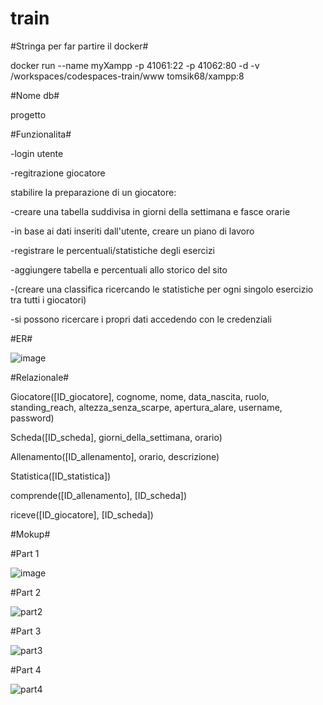 # train


#Stringa per far partire il docker#

docker run --name myXampp -p 41061:22 -p 41062:80 -d -v /workspaces/codespaces-train/www tomsik68/xampp:8


#Nome db#

progetto



#Funzionalita#

-login utente

-regitrazione giocatore

stabilire la preparazione di un giocatore:

-creare una tabella suddivisa in giorni della settimana e fasce orarie

-in base ai dati inseriti dall'utente, creare un piano di lavoro

-registrare le percentuali/statistiche degli esercizi

-aggiungere tabella e percentuali allo storico del sito

-(creare una classifica ricercando le statistiche per ogni singolo esercizio tra tutti i giocatori)

-si possono ricercare i propri dati accedendo con le credenziali



#ER#

![image](https://github.com/lorenzotasca/train/assets/101709418/43a93422-7f4c-456d-9589-3b3989d16123)




#Relazionale#

Giocatore([ID_giocatore], cognome, nome, data_nascita, ruolo, standing_reach, altezza_senza_scarpe, apertura_alare, username, password)

Scheda([ID_scheda], giorni_della_settimana, orario)

Allenamento([ID_allenamento], orario, descrizione)

Statistica([ID_statistica])

comprende([ID_allenamento], [ID_scheda])

riceve([ID_giocatore], [ID_scheda])



#Mokup#

#Part 1

![image](https://github.com/lorenzotasca/train/assets/101709418/b92dcd5e-84c7-4e57-bfa5-b5340c17b57d)


#Part 2

![part2](https://github.com/lorenzotasca/train/assets/101709418/6dfe4ab4-3cc1-4554-bde4-23de4121ed49)

#Part 3

![part3](https://github.com/lorenzotasca/train/assets/101709418/9576d654-50fd-4c6c-817a-c6f6c56fab65)

#Part 4

![part4](https://github.com/lorenzotasca/train/assets/101709418/10fc2ecd-540d-42f0-b4e8-4b5b0493a591)

